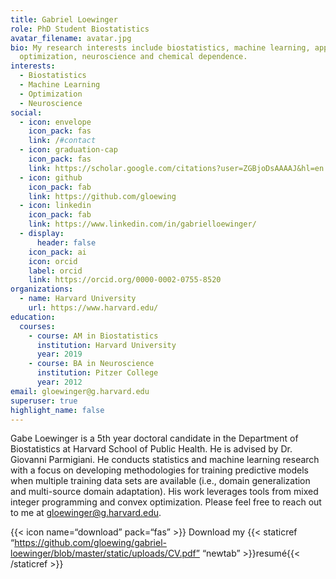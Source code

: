 ```yaml
---
title: Gabriel Loewinger
role: PhD Student Biostatistics
avatar_filename: avatar.jpg
bio: My research interests include biostatistics, machine learning, applied
  optimization, neuroscience and chemical dependence.
interests:
  - Biostatistics
  - Machine Learning
  - Optimization
  - Neuroscience
social:
  - icon: envelope
    icon_pack: fas
    link: /#contact
  - icon: graduation-cap
    icon_pack: fas
    link: https://scholar.google.com/citations?user=ZGBjoDsAAAAJ&hl=en
  - icon: github
    icon_pack: fab
    link: https://github.com/gloewing
  - icon: linkedin
    icon_pack: fab
    link: https://www.linkedin.com/in/gabrielloewinger/
  - display:
      header: false
    icon_pack: ai
    icon: orcid
    label: orcid
    link: https://orcid.org/0000-0002-0755-8520
organizations:
  - name: Harvard University
    url: https://www.harvard.edu/
education:
  courses:
    - course: AM in Biostatistics
      institution: Harvard University
      year: 2019
    - course: BA in Neuroscience
      institution: Pitzer College
      year: 2012
email: gloewinger@g.harvard.edu
superuser: true
highlight_name: false
---
```

Gabe Loewinger is a 5th year doctoral candidate in the Department of Biostatistics at Harvard School of Public Health. He is advised by Dr. Giovanni Parmigiani. He conducts statistics and machine learning research with a focus on developing methodologies for training predictive models when multiple training data sets are available (i.e., domain generalization and multi-source domain adaptation). His work leverages tools from mixed integer programming and convex optimization. Please feel free to reach out to me at gloewinger@g.harvard.edu.

{{< icon name=“download” pack=“fas” >}} Download my {{< staticref “https://github.com/gloewing/gabriel-loewinger/blob/master/static/uploads/CV.pdf” “newtab” >}}resumé{{< /staticref >}}